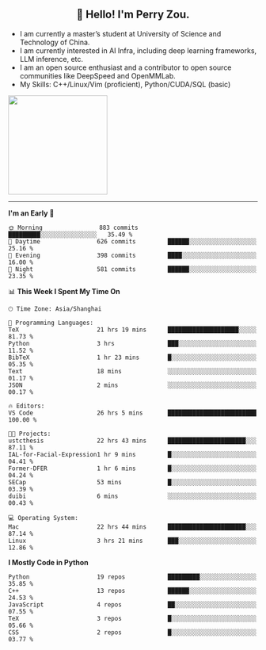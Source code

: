 <h2 align="center">👋 Hello! I'm Perry Zou.</h2>

- I am currently a master’s student at University of Science and Technology of China.
- I am currently interested in AI Infra, including deep learning frameworks, LLM inference, etc.
- I am an open source enthusiast and a contributor to open source communities like DeepSpeed and OpenMMLab.
- My Skills: C++/Linux/Vim (proficient), Python/CUDA/SQL (basic)

<img height=200 align="center" src="https://github-readme-stats.vercel.app/api?username=zonepg" />

-------

<!--START_SECTION:waka-->
**I'm an Early 🐤** 

```text
🌞 Morning                883 commits         █████████░░░░░░░░░░░░░░░░   35.49 % 
🌆 Daytime                626 commits         ██████░░░░░░░░░░░░░░░░░░░   25.16 % 
🌃 Evening                398 commits         ████░░░░░░░░░░░░░░░░░░░░░   16.00 % 
🌙 Night                  581 commits         ██████░░░░░░░░░░░░░░░░░░░   23.35 % 
```


📊 **This Week I Spent My Time On** 

```text
🕑︎ Time Zone: Asia/Shanghai

💬 Programming Languages: 
TeX                      21 hrs 19 mins      ████████████████████░░░░░   81.73 % 
Python                   3 hrs               ███░░░░░░░░░░░░░░░░░░░░░░   11.52 % 
BibTeX                   1 hr 23 mins        █░░░░░░░░░░░░░░░░░░░░░░░░   05.35 % 
Text                     18 mins             ░░░░░░░░░░░░░░░░░░░░░░░░░   01.17 % 
JSON                     2 mins              ░░░░░░░░░░░░░░░░░░░░░░░░░   00.17 % 

🔥 Editors: 
VS Code                  26 hrs 5 mins       █████████████████████████   100.00 % 

🐱‍💻 Projects: 
ustcthesis               22 hrs 43 mins      ██████████████████████░░░   87.11 % 
IAL-for-Facial-Expression1 hr 9 mins         █░░░░░░░░░░░░░░░░░░░░░░░░   04.41 % 
Former-DFER              1 hr 6 mins         █░░░░░░░░░░░░░░░░░░░░░░░░   04.24 % 
SECap                    53 mins             █░░░░░░░░░░░░░░░░░░░░░░░░   03.39 % 
duibi                    6 mins              ░░░░░░░░░░░░░░░░░░░░░░░░░   00.43 % 

💻 Operating System: 
Mac                      22 hrs 44 mins      ██████████████████████░░░   87.14 % 
Linux                    3 hrs 21 mins       ███░░░░░░░░░░░░░░░░░░░░░░   12.86 % 
```

**I Mostly Code in Python** 

```text
Python                   19 repos            █████████░░░░░░░░░░░░░░░░   35.85 % 
C++                      13 repos            ██████░░░░░░░░░░░░░░░░░░░   24.53 % 
JavaScript               4 repos             ██░░░░░░░░░░░░░░░░░░░░░░░   07.55 % 
TeX                      3 repos             █░░░░░░░░░░░░░░░░░░░░░░░░   05.66 % 
CSS                      2 repos             █░░░░░░░░░░░░░░░░░░░░░░░░   03.77 % 
```




<!--END_SECTION:waka-->
